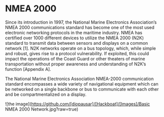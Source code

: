 # NMEA 2000
Since its introduction in 1997, the National Marine Electronics Association’s NMEA 2000 communications standard has become one of the most used electronic networking protocols in the maritime industry. NMEA has certified over 1000 different devices to utilize the NMEA 2000 (N2K) standard to transmit data between sensors and displays on a common network [1]. N2K networks operate on a bus topology, which, while simple and robust, gives rise to a protocol vulnerability. If exploited, this could impact the operations of the Coast Guard or other theaters of marine transportation without proper awareness and understanding of N2K’s function [Appendix A].

The National Marine Electronics Association NMEA-2000 communication standard encompasses a wide variety of navigational equipment which can be networked on a single backbone or bus to communicate with each other and be compartmentalized on a display. 

![the image](https://github.com/[diopausar]/[Hackboat]/[Images]/Basic NMEA 2000 Network.jpg?raw=true)
